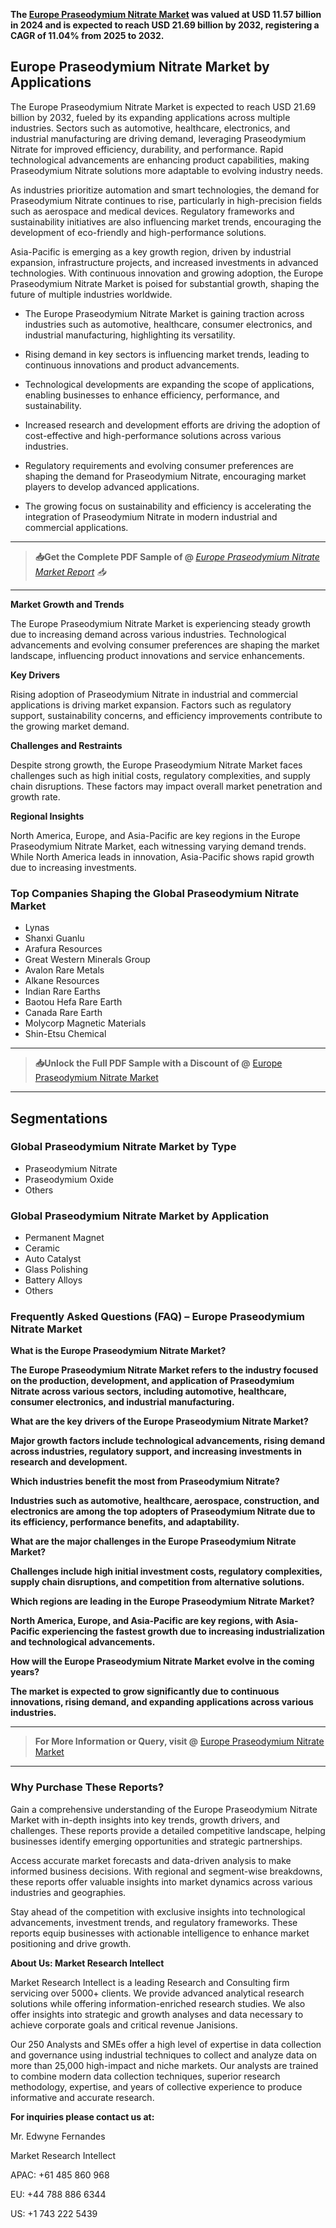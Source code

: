 <p><strong>The <a href="https://www.marketresearchintellect.com/download-sample/?rid=990174&amp;utm_source=Pulse-April-Europe&amp;utm_medium=852">Europe Praseodymium Nitrate Market</a> was valued at USD 11.57 billion in 2024 and is expected to reach USD 21.69 billion by 2032, registering a CAGR of 11.04% from 2025 to 2032.</strong></p><h2>Europe Praseodymium Nitrate Market by Applications&nbsp;</h2><p><p>The Europe Praseodymium Nitrate Market is expected to reach USD 21.69 billion by 2032, fueled by its expanding applications across multiple industries. Sectors such as automotive, healthcare, electronics, and industrial manufacturing are driving demand, leveraging Praseodymium Nitrate for improved efficiency, durability, and performance. Rapid technological advancements are enhancing product capabilities, making Praseodymium Nitrate solutions more adaptable to evolving industry needs.</p><p>As industries prioritize automation and smart technologies, the demand for Praseodymium Nitrate continues to rise, particularly in high-precision fields such as aerospace and medical devices. Regulatory frameworks and sustainability initiatives are also influencing market trends, encouraging the development of eco-friendly and high-performance solutions.</p><p>Asia-Pacific is emerging as a key growth region, driven by industrial expansion, infrastructure projects, and increased investments in advanced technologies. With continuous innovation and growing adoption, the Europe Praseodymium Nitrate Market is poised for substantial growth, shaping the future of multiple industries worldwide.</p></p><ul><li><p>The Europe Praseodymium Nitrate Market is gaining traction across industries such as automotive, healthcare, consumer electronics, and industrial manufacturing, highlighting its versatility.</p></li><li><p>Rising demand in key sectors is influencing market trends, leading to continuous innovations and product advancements.</p></li><li><p>Technological developments are expanding the scope of applications, enabling businesses to enhance efficiency, performance, and sustainability.</p></li><li><p>Increased research and development efforts are driving the adoption of cost-effective and high-performance solutions across various industries.</p></li><li><p>Regulatory requirements and evolving consumer preferences are shaping the demand for Praseodymium Nitrate, encouraging market players to develop advanced applications.</p></li><li><p>The growing focus on sustainability and efficiency is accelerating the integration of Praseodymium Nitrate in modern industrial and commercial applications.</p></li></ul><hr /><blockquote><p><strong><span class="font-[700]">📥Get the Complete PDF Sample of @ </span></strong><em><span class="font-[700]"><a href="https://www.marketresearchintellect.com/download-sample/?rid=990174&amp;utm_source=Pulse-April-Europe&amp;utm_medium=852" target="_blank" data-tracking-control-name="article-ssr-frontend-pulse_little-text-block" data-tracking-will-navigate="" data-test-link="">Europe Praseodymium Nitrate Market Report</a>&nbsp;📥</span></em></p></blockquote><hr /><p class="" data-start="77" data-end="360"><strong data-start="77" data-end="105">Market Growth and Trends</strong></p><p class="" data-start="77" data-end="360">The Europe Praseodymium Nitrate Market is experiencing steady growth due to increasing demand across various industries. Technological advancements and evolving consumer preferences are shaping the market landscape, influencing product innovations and service enhancements.</p><p class="" data-start="362" data-end="606"><strong data-start="362" data-end="377">Key Drivers</strong></p><p class="" data-start="362" data-end="606">Rising adoption of Praseodymium Nitrate in industrial and commercial applications is driving market expansion. Factors such as regulatory support, sustainability concerns, and efficiency improvements contribute to the growing market demand.</p><p class="" data-start="608" data-end="849"><strong data-start="608" data-end="637">Challenges and Restraints</strong></p><p class="" data-start="608" data-end="849">Despite strong growth, the Europe Praseodymium Nitrate Market faces challenges such as high initial costs, regulatory complexities, and supply chain disruptions. These factors may impact overall market penetration and growth rate.</p><p class="" data-start="851" data-end="1095"><strong data-start="851" data-end="872">Regional Insights</strong></p><p class="" data-start="851" data-end="1095">North America, Europe, and Asia-Pacific are key regions in the Europe Praseodymium Nitrate Market, each witnessing varying demand trends. While North America leads in innovation, Asia-Pacific shows rapid growth due to increasing investments.</p><p><h3>Top Companies Shaping the Global Praseodymium Nitrate Market </h3><ul><li>Lynas</li><li>Shanxi Guanlu</li><li>Arafura Resources</li><li>Great Western Minerals Group</li><li>Avalon Rare Metals</li><li>Alkane Resources</li><li>Indian Rare Earths</li><li>Baotou Hefa Rare Earth</li><li>Canada Rare Earth</li><li>Molycorp Magnetic Materials</li><li>Shin-Etsu Chemical</li></ul></p><hr /><blockquote><p><strong>📥Unlock the Full PDF Sample with a Discount of @</strong> <a href="https://www.marketresearchintellect.com/ask-for-discount/?rid=990174&amp;utm_source=Pulse-April-Europe&amp;utm_medium=852">Europe Praseodymium Nitrate Market</a></p></blockquote><hr /><p><h2>Segmentations</h2><h3>Global Praseodymium Nitrate Market by Type</h3><ul><li>Praseodymium Nitrate</li><li>Praseodymium Oxide</li><li>Others</li></ul><h3>Global Praseodymium Nitrate Market by Application</h3><ul><li>Permanent Magnet</li><li>Ceramic</li><li>Auto Catalyst</li><li>Glass Polishing</li><li>Battery Alloys</li><li>Others</li></ul></p><h3><strong>Frequently Asked Questions (FAQ) &ndash; Europe Praseodymium Nitrate Market</strong></h3><p><strong>What is the Europe Praseodymium Nitrate Market?</strong></p><p><strong>The Europe Praseodymium Nitrate Market refers to the industry focused on the production, development, and application of Praseodymium Nitrate across various sectors, including automotive, healthcare, consumer electronics, and industrial manufacturing.</strong></p><p><strong>What are the key drivers of the Europe Praseodymium Nitrate Market?</strong></p><p><strong>Major growth factors include technological advancements, rising demand across industries, regulatory support, and increasing investments in research and development.</strong></p><p><strong>Which industries benefit the most from Praseodymium Nitrate?</strong></p><p><strong>Industries such as automotive, healthcare, aerospace, construction, and electronics are among the top adopters of Praseodymium Nitrate due to its efficiency, performance benefits, and adaptability.</strong></p><p><strong>What are the major challenges in the Europe Praseodymium Nitrate Market?</strong></p><p><strong>Challenges include high initial investment costs, regulatory complexities, supply chain disruptions, and competition from alternative solutions.</strong></p><p><strong>Which regions are leading in the Europe Praseodymium Nitrate Market?</strong></p><p><strong>North America, Europe, and Asia-Pacific are key regions, with Asia-Pacific experiencing the fastest growth due to increasing industrialization and technological advancements.</strong></p><p><strong>How will the Europe Praseodymium Nitrate Market evolve in the coming years?</strong></p><p><strong>The market is expected to grow significantly due to continuous innovations, rising demand, and expanding applications across various industries.</strong></p><hr /><blockquote><p><span class="font-[700]"><strong>For More Information or Query, visit&nbsp;@</strong>&nbsp;</span><span class="font-[700]"><a href="https://www.marketresearchintellect.com/product/global-praseodymium-nitrate-market/?utm_source=Linkedin&utm_medium=852" target="_blank" data-tracking-control-name="article-ssr-frontend-pulse_little-text-block" data-tracking-will-navigate="" data-test-link="">Europe Praseodymium Nitrate Market</a></span></p></blockquote><hr /><h3><strong data-start="0" data-end="31">Why Purchase These Reports?</strong></h3><p class="" data-start="35" data-end="297">Gain a comprehensive understanding of the Europe Praseodymium Nitrate Market with in-depth insights into key trends, growth drivers, and challenges. These reports provide a detailed competitive landscape, helping businesses identify emerging opportunities and strategic partnerships.</p><p class="" data-start="299" data-end="540">Access accurate market forecasts and data-driven analysis to make informed business decisions. With regional and segment-wise breakdowns, these reports offer valuable insights into market dynamics across various industries and geographies.</p><p class="" data-start="542" data-end="784">Stay ahead of the competition with exclusive insights into technological advancements, investment trends, and regulatory frameworks. These reports equip businesses with actionable intelligence to enhance market positioning and drive growth.</p><p><strong><span class="font-[700]">About Us: Market Research Intellect</span></strong></p><p><span class="">Market Research Intellect is a leading Research and Consulting firm servicing over 5000+ clients. We provide advanced analytical research solutions while offering information-enriched research studies.&nbsp;</span>We also offer insights into strategic and growth analyses and data necessary to achieve corporate goals and critical revenue Janisions.</p><p><span class="">Our 250 Analysts and SMEs offer a high level of expertise in data collection and governance using industrial techniques to collect and analyze data on more than 25,000 high-impact and niche markets. Our analysts are trained to combine modern data collection techniques, superior research methodology, expertise, and years of collective experience to produce informative and accurate research.</span></p><p><strong>For inquiries please contact us at:</strong></p><p>Mr. Edwyne Fernandes</p><p>Market Research Intellect</p><p>APAC: +61 485 860 968</p><p>EU: +44 788 886 6344</p><p>US: +1 743 222 5439</p>